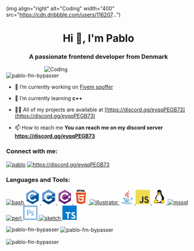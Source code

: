 (img align="right" alt="Coding" width="400" src="https://cdn.dribbble.com/users/116207...")
<h1 align="center">Hi 👋, I'm Pablo</h1>
<h3 align="center">A passionate frontend developer from Denmark</h3>
<img align="right" alt="Coding" width="400" src="https://cdn.dribbble.com/users/116207>

<p align="left"> <img src="https://komarev.com/ghpvc/?username=pablo-fm-bypasser&label=Profile%20views&color=0e75b6&style=flat" alt="pablo-fm-bypasser" /> </p>

- 🔭 I’m currently working on [Fivem spoffer](https://discord.gg/eyqqPEGB73)

- 🌱 I’m currently learning **c++**

- 👨‍💻 All of my projects are available at [https://discord.gg/eyqqPEGB73](https://discord.gg/eyqqPEGB73)

- 📫 How to reach me **You can reach me on my discord server https://discord.gg/eyqqPEGB73**

<h3 align="left">Connect with me:</h3>
<p align="left">
<a href="https://www.hackerrank.com/pablo" target="blank"><img align="center" src="https://raw.githubusercontent.com/rahuldkjain/github-profile-readme-generator/master/src/images/icons/Social/hackerrank.svg" alt="pablo" height="30" width="40" /></a>
<a href="https://discord.gg/https://discord.gg/eyqqPEGB73" target="blank"><img align="center" src="https://raw.githubusercontent.com/rahuldkjain/github-profile-readme-generator/master/src/images/icons/Social/discord.svg" alt="https://discord.gg/eyqqPEGB73" height="30" width="40" /></a>
</p>

<h3 align="left">Languages and Tools:</h3>
<p align="left"> <a href="https://www.gnu.org/software/bash/" target="_blank" rel="noreferrer"> <img src="https://www.vectorlogo.zone/logos/gnu_bash/gnu_bash-icon.svg" alt="bash" width="40" height="40"/> </a> <a href="https://www.cprogramming.com/" target="_blank" rel="noreferrer"> <img src="https://raw.githubusercontent.com/devicons/devicon/master/icons/c/c-original.svg" alt="c" width="40" height="40"/> </a> <a href="https://www.w3schools.com/cpp/" target="_blank" rel="noreferrer"> <img src="https://raw.githubusercontent.com/devicons/devicon/master/icons/cplusplus/cplusplus-original.svg" alt="cplusplus" width="40" height="40"/> </a> <a href="https://www.w3schools.com/cs/" target="_blank" rel="noreferrer"> <img src="https://raw.githubusercontent.com/devicons/devicon/master/icons/csharp/csharp-original.svg" alt="csharp" width="40" height="40"/> </a> <a href="https://www.w3.org/html/" target="_blank" rel="noreferrer"> <img src="https://raw.githubusercontent.com/devicons/devicon/master/icons/html5/html5-original-wordmark.svg" alt="html5" width="40" height="40"/> </a> <a href="https://www.adobe.com/in/products/illustrator.html" target="_blank" rel="noreferrer"> <img src="https://www.vectorlogo.zone/logos/adobe_illustrator/adobe_illustrator-icon.svg" alt="illustrator" width="40" height="40"/> </a> <a href="https://www.java.com" target="_blank" rel="noreferrer"> <img src="https://raw.githubusercontent.com/devicons/devicon/master/icons/java/java-original.svg" alt="java" width="40" height="40"/> </a> <a href="https://developer.mozilla.org/en-US/docs/Web/JavaScript" target="_blank" rel="noreferrer"> <img src="https://raw.githubusercontent.com/devicons/devicon/master/icons/javascript/javascript-original.svg" alt="javascript" width="40" height="40"/> </a> <a href="https://www.linux.org/" target="_blank" rel="noreferrer"> <img src="https://raw.githubusercontent.com/devicons/devicon/master/icons/linux/linux-original.svg" alt="linux" width="40" height="40"/> </a> <a href="https://www.microsoft.com/en-us/sql-server" target="_blank" rel="noreferrer"> <img src="https://www.svgrepo.com/show/303229/microsoft-sql-server-logo.svg" alt="mssql" width="40" height="40"/> </a> <a href="https://www.perl.org/" target="_blank" rel="noreferrer"> <img src="https://api.iconify.design/logos-perl.svg" alt="perl" width="40" height="40"/> </a> <a href="https://www.photoshop.com/en" target="_blank" rel="noreferrer"> <img src="https://raw.githubusercontent.com/devicons/devicon/master/icons/photoshop/photoshop-line.svg" alt="photoshop" width="40" height="40"/> </a> <a href="https://www.sketch.com/" target="_blank" rel="noreferrer"> <img src="https://www.vectorlogo.zone/logos/sketchapp/sketchapp-icon.svg" alt="sketch" width="40" height="40"/> </a> <a href="https://www.typescriptlang.org/" target="_blank" rel="noreferrer"> <img src="https://raw.githubusercontent.com/devicons/devicon/master/icons/typescript/typescript-original.svg" alt="typescript" width="40" height="40"/> </a> </p>

<p><img align="left" src="https://github-readme-stats.vercel.app/api/top-langs?username=pablo-fm-bypasser&show_icons=true&locale=en&layout=compact" alt="pablo-fm-bypasser" /></p>

<p>&nbsp;<img align="center" src="https://github-readme-stats.vercel.app/api?username=pablo-fm-bypasser&show_icons=true&locale=en" alt="pablo-fm-bypasser" /></p>

<p><img align="center" src="https://github-readme-streak-stats.herokuapp.com/?user=pablo-fm-bypasser&" alt="pablo-fm-bypasser" /></p>
